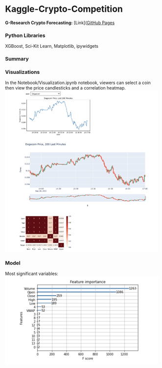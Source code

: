 # Kaggle-Crypto-Competition
<strong>G-Research Crypto Forecasting:</strong> [Link]([GitHub Pages](https://pages.github.com/)

### Python Libraries
XGBoost, Sci-Kit Learn, Matplotlib, ipywidgets

### Summary


### Visualizations
In the Notebook/Visualization.ipynb notebook, viewers can select a coin then view the price candlesticks and a correlation heatmap.
<img src="Images/visualizations.png" alt="viz" width="500" />

### Model

Most significant variables:
<img src="Images/XGBoost_var_significance.png" alt="results" width="500" />
